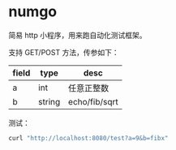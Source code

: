 # numgo

简易 http 小程序，用来跑自动化测试框架。

支持 GET/POST 方法，传参如下：

|field|type|desc|
|-|-|-|
|a|int|任意正整数|
|b|string|echo/fib/sqrt|

测试：

```bash
curl "http://localhost:8080/test?a=9&b=fibx"
```